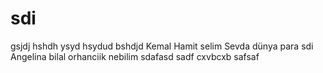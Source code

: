 # sdi
gsjdj
hshdh
ysyd
hsydud
bshdjd
Kemal
Hamit
selim
Sevda 
dünya 
para 
sdi 
Angelina 
bilal 
orhanciik 
nebilim 
sdafasd
sadf
cxvbcxb
safsaf
